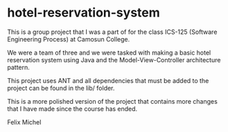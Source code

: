 # hotel-reservation-system

This is a group project that I was a part of for the class ICS-125 (Software Engineering Process) at Camosun College.

We were a team of three and we were tasked with making a basic hotel reservation system using Java and the Model-View-Controller architecture pattern.

This project uses ANT and all dependencies that must be added to the project can be found in the lib/ folder.

This is a more polished version of the project that contains more changes that I have made since the course has ended.

Felix Michel
